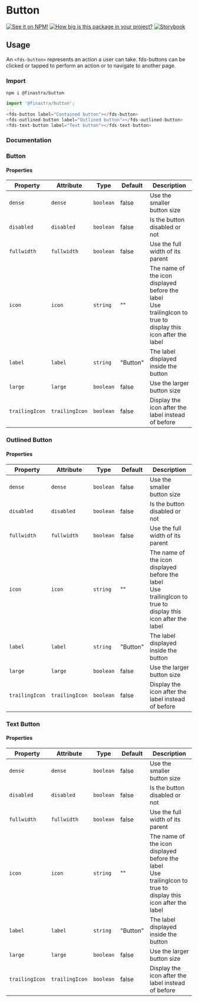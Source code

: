 # Button

[![See it on NPM!](https://img.shields.io/npm/v/@finastra/button?style=for-the-badge)](https://www.npmjs.com/package/@finastra/button)
[![How big is this package in your project?](https://img.shields.io/bundlephobia/minzip/@finastra/button?style=for-the-badge)](https://bundlephobia.com/result?p=@finastra/button)
[![Storybook](https://shields.io/badge/-Play%20with%20this%20web%20component-2a0481?logo=storybook&style=for-the-badge)](https://finastra.github.io/finastra-design-system/?path=/story/actions-button-contained--default)

## Usage

An `<fds-button>` represents an action a user can take. fds-buttons can be clicked or tapped to perform an action or to navigate to another page.

### Import

```
npm i @finastra/button
```

```ts
import '@finastra/button';
...
<fds-button label="Contained button"></fds-button>
<fds-outlined-button label="Outlined button"></fds-outlined-button>
<fds-text-button label="Text button"></fds-text-button>
```

### Documentation

### Button

<!-- DOC:fds-button -->
#### Properties

| Property       | Attribute      | Type      | Default  | Description                                      |
|----------------|----------------|-----------|----------|--------------------------------------------------|
| `dense`        | `dense`        | `boolean` | false    | Use the smaller button size                      |
| `disabled`     | `disabled`     | `boolean` | false    | Is the button disabled or not                    |
| `fullwidth`    | `fullwidth`    | `boolean` | false    | Use the full width of its parent                 |
| `icon`         | `icon`         | `string`  | ""       | The name of the icon displayed before the label<br />Use trailingIcon to true to display this icon after the label |
| `label`        | `label`        | `string`  | "Button" | The label displayed inside the button            |
| `large`        | `large`        | `boolean` | false    | Use the larger button size                       |
| `trailingIcon` | `trailingIcon` | `boolean` | false    | Display the icon after the label instead of before |


<!-- /DOC:fds-button -->

### Outlined Button

<!-- DOC:fds-outlined-button -->
#### Properties

| Property       | Attribute      | Type      | Default  | Description                                      |
|----------------|----------------|-----------|----------|--------------------------------------------------|
| `dense`        | `dense`        | `boolean` | false    | Use the smaller button size                      |
| `disabled`     | `disabled`     | `boolean` | false    | Is the button disabled or not                    |
| `fullwidth`    | `fullwidth`    | `boolean` | false    | Use the full width of its parent                 |
| `icon`         | `icon`         | `string`  | ""       | The name of the icon displayed before the label<br />Use trailingIcon to true to display this icon after the label |
| `label`        | `label`        | `string`  | "Button" | The label displayed inside the button            |
| `large`        | `large`        | `boolean` | false    | Use the larger button size                       |
| `trailingIcon` | `trailingIcon` | `boolean` | false    | Display the icon after the label instead of before |


<!-- /DOC:fds-outlined-button -->

### Text Button

<!-- DOC:fds-text-button -->
#### Properties

| Property       | Attribute      | Type      | Default  | Description                                      |
|----------------|----------------|-----------|----------|--------------------------------------------------|
| `dense`        | `dense`        | `boolean` | false    | Use the smaller button size                      |
| `disabled`     | `disabled`     | `boolean` | false    | Is the button disabled or not                    |
| `fullwidth`    | `fullwidth`    | `boolean` | false    | Use the full width of its parent                 |
| `icon`         | `icon`         | `string`  | ""       | The name of the icon displayed before the label<br />Use trailingIcon to true to display this icon after the label |
| `label`        | `label`        | `string`  | "Button" | The label displayed inside the button            |
| `large`        | `large`        | `boolean` | false    | Use the larger button size                       |
| `trailingIcon` | `trailingIcon` | `boolean` | false    | Display the icon after the label instead of before |
<!-- /DOC:fds-text-button -->
